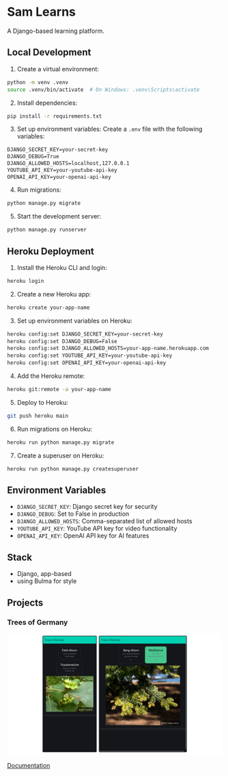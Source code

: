 # Sam Learns

A Django-based learning platform.

## Local Development

1. Create a virtual environment:
```bash
python -m venv .venv
source .venv/bin/activate  # On Windows: .venv\Scripts\activate
```

2. Install dependencies:
```bash
pip install -r requirements.txt
```

3. Set up environment variables:
Create a `.env` file with the following variables:
```
DJANGO_SECRET_KEY=your-secret-key
DJANGO_DEBUG=True
DJANGO_ALLOWED_HOSTS=localhost,127.0.0.1
YOUTUBE_API_KEY=your-youtube-api-key
OPENAI_API_KEY=your-openai-api-key
```

4. Run migrations:
```bash
python manage.py migrate
```

5. Start the development server:
```bash
python manage.py runserver
```

## Heroku Deployment

1. Install the Heroku CLI and login:
```bash
heroku login
```

2. Create a new Heroku app:
```bash
heroku create your-app-name
```

3. Set up environment variables on Heroku:
```bash
heroku config:set DJANGO_SECRET_KEY=your-secret-key
heroku config:set DJANGO_DEBUG=False
heroku config:set DJANGO_ALLOWED_HOSTS=your-app-name.herokuapp.com
heroku config:set YOUTUBE_API_KEY=your-youtube-api-key
heroku config:set OPENAI_API_KEY=your-openai-api-key
```

4. Add the Heroku remote:
```bash
heroku git:remote -a your-app-name
```

5. Deploy to Heroku:
```bash
git push heroku main
```

6. Run migrations on Heroku:
```bash
heroku run python manage.py migrate
```

7. Create a superuser on Heroku:
```bash
heroku run python manage.py createsuperuser
```

## Environment Variables

- `DJANGO_SECRET_KEY`: Django secret key for security
- `DJANGO_DEBUG`: Set to False in production
- `DJANGO_ALLOWED_HOSTS`: Comma-separated list of allowed hosts
- `YOUTUBE_API_KEY`: YouTube API key for video functionality
- `OPENAI_API_KEY`: OpenAI API key for AI features

## Stack

- Django, app-based
- using Bulma for style

## Projects

### Trees of Germany

![screenshot mockup](/trees_of_germany/doc/img/screen1.png)

[Documentation](/trees_of_germany/README.md)